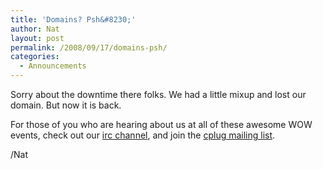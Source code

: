 ```yaml
---
title: 'Domains? Psh&#8230;'
author: Nat
layout: post
permalink: /2008/09/17/domains-psh/
categories:
  - Announcements
---
```

Sorry about the downtime there folks. We had a little mixup and lost our domain. But now it is back.

For those of you who are hearing about us at all of these awesome WOW events, check out our [irc channel][1], and join the [cplug mailing list][2].

/Nat

 [1]: http://cplug.org/irc "CPLUG IRC Info"
 [2]: http://lists.cplug.org/mailman/listinfo/cplug "CPLUG Mailing List"